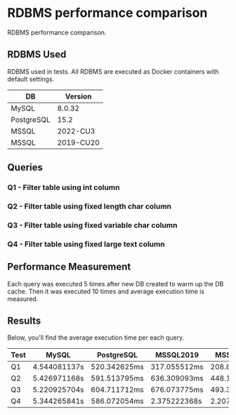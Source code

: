 # RDBMS performance comparison
RDBMS performance comparison.

## RDBMS Used
RDBMS used in tests. All RDBMS are executed as Docker containers with default settings.

| DB        | Version   |
|-----------|-----------|
|MySQL      | 8.0.32    |
|PostgreSQL | 15.2      |
|MSSQL      | 2022-CU3  |
|MSSQL      | 2019-CU20 |

## Queries
### Q1 - Filter table using int column
### Q2 - Filter table using fixed length char column
### Q3 - Filter table using fixed variable char column
### Q4 - Filter table using fixed large text column

## Performance Measurement
Each query was executed 5 times after new DB created to warm up the DB cache. Then it was executed 10 times and average execution time is measured. 

## Results
Below, you'll find the average execution time per each query.

| Test | MySQL        | PostgreSQL   | MSSQL2019    | MSSQL2022    |
|------|--------------|--------------|--------------|--------------|
| Q1   | 4.544081137s | 520.342625ms | 317.055512ms | 208.835308ms |
| Q2   | 5.426971168s | 591.513795ms | 636.309093ms | 448.1736ms   |
| Q3   | 5.220925704s | 604.711712ms | 676.073775ms | 493.385491ms |
| Q4   | 5.344265841s | 586.072054ms | 2.375222368s | 2.207073264s |
